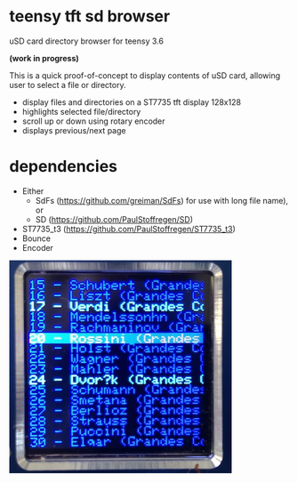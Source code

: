 # teensy tft sd browser
uSD card directory browser for teensy 3.6

**(work in progress)**

This is a quick proof-of-concept to display contents of uSD card, allowing user to select a file or directory. 
* display files and directories on a ST7735 tft display 128x128
* highlights selected file/directory
* scroll up or down using rotary encoder
* displays previous/next page

# dependencies
* Either 
  * SdFs (https://github.com/greiman/SdFs) for use with long file name), or 
  * SD (https://github.com/PaulStoffregen/SD)
* ST7735_t3 (https://github.com/PaulStoffregen/ST7735_t3)
* Bounce
* Encoder

![directory browser](images/IMG_1023-sm.jpg)
